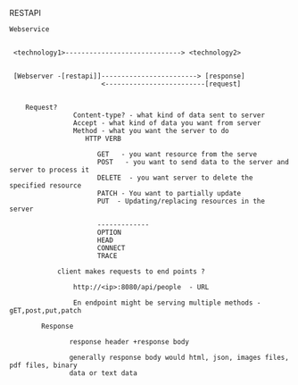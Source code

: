 RESTAPI

    Webservice
	 
	 
	 <technology1>-----------------------------> <technology2>
	 
	 
	 [Webserver -[restapi]]------------------------> [response]
	                       <-------------------------[request]
						   
						   
		Request?
		            Content-type? - what kind of data sent to server
					Accept - what kind of data you want from server
					Method - what you want the server to do
					   HTTP VERB
					   
					      GET   - you want resource from the serve
						  POST   - you want to send data to the server and server to process it
						  DELETE  - you want server to delete the specified resource
						  PATCH - You want to partially update
						  PUT  - Updating/replacing resources in the server
						  
						  -------------
						  OPTION
						  HEAD
						  CONNECT
						  TRACE
						  
				client makes requests to end points ?
				
				    http://<ip>:8080/api/people  - URL
					
					En endpoint might be serving multiple methods - gET,post,put,patch
					
			Response
			
			       response header +response body
				   
				   generally response body would html, json, images files, pdf files, binary
				   data or text data